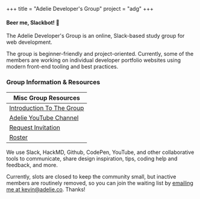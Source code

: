 +++
title = "Adelie Developer's Group"
project = "adg"
+++

#### Beer me, Slackbot! :beer:

The Adelie Developer's Group is an online, Slack-based study group for web development.

The group is beginner-friendly and project-oriented. Currently, some of the members are working on individual developer portfolio websites using modern front-end tooling and best practices. 

### Group Information & Resources

|Misc Group Resources |
|----------------|
|[Introduction To The Group](http://notes.adelie.co/s/SJC0xUidl)|
|[Adelie YouTube Channel](https://www.youtube.com/channel/UCGamDqsdxvhd5WoLStmXMYQ)|
|[Request Invitation](mailto:kevin@adelie.co)|
|[Roster](http://notes.adelie.co/s/S1A1crdpg)|

We use Slack, HackMD, Github, CodePen, YouTube, and other collaborative tools to communicate, share design inspiration, tips, coding help and feedback, and more.

Currently, slots are closed to keep the community small, but inactive members are routinely removed, so you can join the waiting list by [emailing me at kevin@adelie.co](mailto:kevin@adelie.co). Thanks!